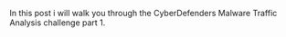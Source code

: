 In this post i will walk you through the CyberDefenders Malware Traffic Analysis challenge part 1. 
